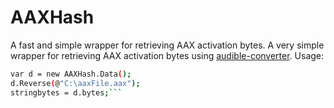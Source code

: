 # AAXHash
A fast and simple wrapper for retrieving AAX activation bytes.
A very simple wrapper for retrieving AAX activation bytes using [audible-converter](https://audible-converter.ml).
Usage:
```bash
var d = new AAXHash.Data();
d.Reverse(@"C:\aaxFile.aax");
stringbytes = d.bytes;```
